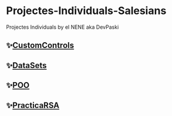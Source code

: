 # Projectes-Individuals-Salesians
Projectes Individuals by el NENE aka DevPaski

## ✨[CustomControls](https://github.com/PaskiOnSalesians/Individual_Projects/tree/CustomControls)
## ✨[DataSets](https://github.com/PaskiOnSalesians/Individual_Projects/tree/DataSets-Individual)
## ✨[POO](https://github.com/PaskiOnSalesians/Individual_Projects/tree/POO)
## ✨[PracticaRSA](https://github.com/PaskiOnSalesians/Individual_Projects/tree/PracticaRSA)
